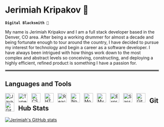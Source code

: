 # Jerimiah Kripakov 🥁

**`Digital Blacksmith 🔨`**

My name is Jerimiah Kripakov and I am a full stack developer based in the Denver, CO area. After being a working drummer for almost a decade and being fortunate enough to tour around the country, I have decided to pursue my interest for technology and begin a career as a software developer. I have always been intrigued with how things work down to the most complex and abstract levels so conceiving, constructing, and deploying a highly efficient, refined product is something I have a passion for. 

<hr style="border:2px solid gray">

## Languages and Tools
<img align="left" alt="JavaScript Icon" width="30px" style="padding-right:10px;" src="https://cdn.jsdelivr.net/gh/devicons/devicon/icons/javascript/javascript-original.svg" />
<img align="left" alt="TypeScript Icon" width="30px" style="padding-right:10px;"  src="https://cdn.jsdelivr.net/gh/devicons/devicon/icons/typescript/typescript-original.svg" />
<img align="left" alt="CSS Icon" width="30px" style="padding-right:10px;" src="https://cdn.jsdelivr.net/gh/devicons/devicon/icons/css3/css3-original.svg" />
<img align="left" alt="HTML Icon" width="30px" style="padding-right:10px;" src="https://cdn.jsdelivr.net/gh/devicons/devicon/icons/html5/html5-original.svg" />
<img align="left" alt="React Icon" width="30px" style="padding-right:10px;" src="https://cdn.jsdelivr.net/gh/devicons/devicon/icons/react/react-original-wordmark.svg" />
<img align="left" alt="NodeJS Icon" width="30px" style="padding-right:10px;" src="https://cdn.jsdelivr.net/gh/devicons/devicon/icons/nodejs/nodejs-original-wordmark.svg" />
<img align="left" alt="MongoDB Icon" width="30px" style="padding-right:10px;" src="https://cdn.jsdelivr.net/gh/devicons/devicon/icons/mongodb/mongodb-original-wordmark.svg" />
<img align="left" alt="MySQL Icon" width="30px" style="padding-right:10px;" src="https://cdn.jsdelivr.net/gh/devicons/devicon/icons/mysql/mysql-original.svg" />
<img align="left" alt="ExpressJS Icon" width="30px" style="padding-right:10px;" src="https://cdn.jsdelivr.net/gh/devicons/devicon/icons/express/express-original.svg" />
<img align="left" alt="Sass Icon" width="30px" style="padding-right:10px;" src="https://cdn.jsdelivr.net/gh/devicons/devicon/icons/sass/sass-original.svg" />
<img align="left" alt="Git Icon" width="30px" style="padding-right:10px;" src="https://cdn.jsdelivr.net/gh/devicons/devicon/icons/git/git-original.svg" />
<img align="left" alt="GitHub Icon" width="30px" style="padding-right:10px;" src="https://cdn.jsdelivr.net/gh/devicons/devicon/icons/github/github-original.svg" />

## GitHub Stats
[![Jerimiah's GitHub stats](https://github-readme-stats.vercel.app/api?username=JerimiahK)](https://github.com/anuraghazra/github-readme-stats)

          
